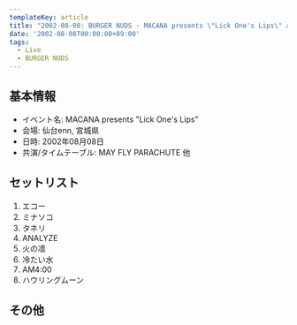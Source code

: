 ```yaml
---
templateKey: article
title: "2002-08-08: BURGER NUDS - MACANA presents \"Lick One's Lips\" at 仙台enn"
date: '2002-08-08T00:00:00+09:00'
tags:
  - Live
  - BURGER NUDS
---
```

## 基本情報

* イベント名: MACANA presents "Lick One's Lips"
* 会場: 仙台enn, 宮城県
* 日時: 2002年08月08日
* 共演/タイムテーブル: MAY FLY PARACHUTE 他

## セットリスト

1. エコー
1. ミナソコ
1. タネリ
1. ANALYZE
1. 火の凛
1. 冷たい水
1. AM4:00
1. ハウリングムーン

## その他
